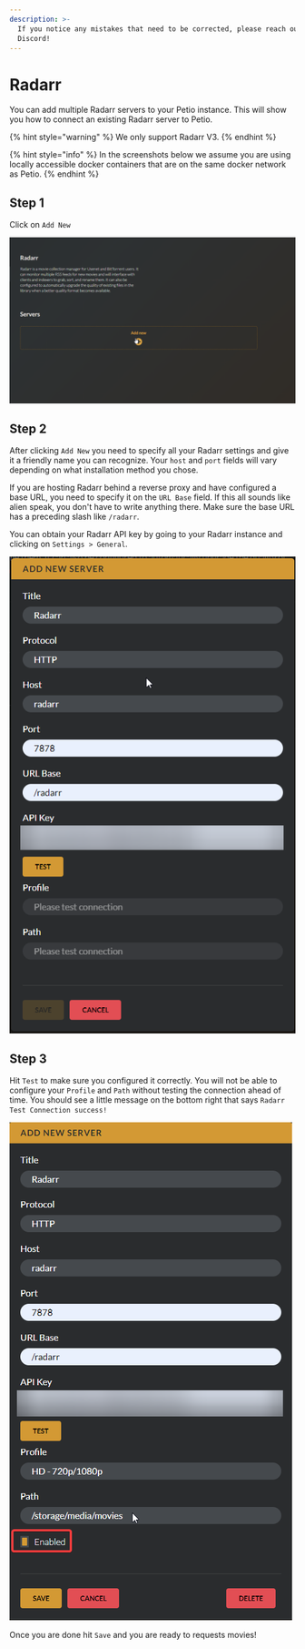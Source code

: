```yaml
---
description: >-
  If you notice any mistakes that need to be corrected, please reach out on
  Discord!
---
```


# Radarr

You can add multiple Radarr servers to your Petio instance. This will show you how to connect an existing Radarr server to Petio.

{% hint style="warning" %}
We only support Radarr V3.
{% endhint %}

{% hint style="info" %}
In the screenshots below we assume you are using locally accessible docker containers that are on the same docker network as Petio.
{% endhint %}

## Step 1

Click on `Add New`

![](../.gitbook/assets/radarr_setup_1.png)

## Step 2

After clicking `Add New` you need to specify all your Radarr settings and give it a friendly name you can recognize. Your `host` and `port` fields will vary depending on what installation method you chose.

If you are hosting Radarr behind a reverse proxy and have configured a base URL, you need to specify it on the `URL Base` field. If this all sounds like alien speak, you don't have to write anything there. Make sure the base URL has a preceding slash like `/radarr`.

You can obtain your Radarr API key by going to your Radarr instance and clicking on `Settings > General`.

![](../.gitbook/assets/radarr_setup_2.png)

## Step 3

Hit `Test` to make sure you configured it correctly. You will not be able to configure your `Profile` and `Path` without testing the connection ahead of time. You should see a little message on the bottom right that says `Radarr Test Connection success!`

![](../.gitbook/assets/radarr_setup_3.png)

Once you are done hit `Save` and you are ready to requests movies!

